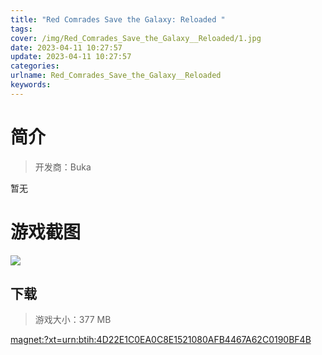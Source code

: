 ```yaml
---
title: "Red Comrades Save the Galaxy: Reloaded "
tags: 
cover: /img/Red_Comrades_Save_the_Galaxy__Reloaded/1.jpg
date: 2023-04-11 10:27:57
update: 2023-04-11 10:27:57
categories: 
urlname: Red_Comrades_Save_the_Galaxy__Reloaded
keywords: 
---
```

# 简介

> 开发商：Buka

暂无

# 游戏截图

![](/img/Red_Comrades_Save_the_Galaxy__Reloaded/2.jpg)


## 下载

> 游戏大小：377 MB

[magnet:?xt=urn:btih:4D22E1C0EA0C8E1521080AFB4467A62C0190BF4B](magnet:?xt=urn:btih:4D22E1C0EA0C8E1521080AFB4467A62C0190BF4B)
